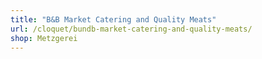 ```yaml
---
title: "B&B Market Catering and Quality Meats"
url: /cloquet/bundb-market-catering-and-quality-meats/
shop: Metzgerei
---
```

